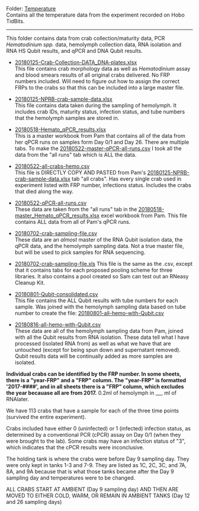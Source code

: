 Folder: [Temperature](https://github.com/RobertsLab/project-crab/tree/master/data/Temperature)    
Contains all the temperature data from the experiment recorded on Hobo TidBits. 

---

This folder contains data from crab collection/maturity data, PCR *Hematodinium spp.* data, hemolymph collection data, RNA isolation and RNA HS Qubit results, and qPCR and DNA Qubit results.

- [20180125-Crab-Collection-DATA_DNA-plates.xlsx](https://github.com/RobertsLab/project-crab/blob/master/data/20180125-Crab-Collection-DATA_DNA-plates.xlsx)     
This file contains crab morphology data as well as _Hematodinium_ assay and blood smears results of all original crabs delivered. No FRP numbers included. Will need to figure out how to assign the correct FRPs to the crabs so that this can be included into a large master file. 

- [20180125-NPRB-crab-sample-data.xlsx](https://github.com/RobertsLab/project-crab/blob/master/data/20180125-NPRB-crab-sample-data.xlsx)   
This file contains data taken during the sampling of hemolymph. It includes crab IDs, maturity status, infection status, and tube numbers that the hemolymph samples are stored in.

- [20180518-Hemato_qPCR_results.xlsx](https://github.com/RobertsLab/project-crab/blob/master/data/20180518-Hemato_qPCR_results.xlsx)     
This is a master workbook from Pam that contains all of the data from her qPCR runs on samples form Day 0/1 and Day 26. There are multiple tabs. To make the [20180522-master-qPCR-all-runs.csv](https://raw.githubusercontent.com/RobertsLab/project-crab/master/data/20180522-master-qPCR-all-runs.csv) I took all the data from the "all runs" tab which is ALL the data. 

- [20180522-all-crabs-hemo.csv](https://raw.githubusercontent.com/RobertsLab/project-crab/master/data/20180522-master-all-crabs-hemo.csv)     
This file is DIRECTLY COPY AND PASTED from Pam's [20180125-NPRB-crab-sample-data.xlsx](https://github.com/RobertsLab/project-crab/blob/master/data/20180125-NPRB-crab-sample-data.xlsx) tab "all crabs". Has every single crab used in experiment listed with FRP number, infections status. Includes the crabs that died along the way.

- [20180522-qPCR-all-runs.csv](https://raw.githubusercontent.com/RobertsLab/project-crab/master/data/20180522-master-qPCR-all-runs.csv)     
These data are taken from the "all runs" tab in the [20180518-master_Hemato_qPCR_results.xlsx](https://github.com/RobertsLab/project-crab/blob/master/data/20180518-master_Hemato_qPCR_results.xlsx) excel workbook from Pam. This file contains ALL data from all of Pam's qPCR runs. 

- [20180702-crab-sampling-file.csv](https://raw.githubusercontent.com/RobertsLab/project-crab/master/data/20180702-crab-sampling-file.csv)   
These data are an _almost_ master of the RNA Qubit isolation data, the qPCR data, and the hemolymph sampling data. Not a true master file, but will be used to pick samples for RNA sequencing. 

- [20180702-crab-sampling-file.xls](https://github.com/RobertsLab/project-crab/blob/master/data/20180702-crab-sampling-file.xls)
This file is the same as the .csv, except that it contains tabs for each proposed pooling scheme for three libraries. It also contains a pool created so Sam can test out an RNeasy Cleanup Kit. 

- [20180801-Qubit-consolidated.csv](https://raw.githubusercontent.com/RobertsLab/project-crab/master/data/20180801-Qubit-consolidated.csv)   
This file contains the ALL Qubit results with tube numbers for each sample. Was joined with the hemolymph sampling data based on tube number to create the file: [20180801-all-hemo-with-Qubit.csv](https://raw.githubusercontent.com/RobertsLab/project-crab/master/data/20180801-all-hemo-with-Qubit.csv)

- [20180816-all-hemo-with-Qubit.csv](https://raw.githubusercontent.com/RobertsLab/project-crab/master/data/20180816-all-hemo-with-Qubit.csv)    
These data are all of the hemolymph sampling data from Pam, joined with all the Qubit results from RNA isolation. These data tell what I have processed (isolated RNA from) as well as what we have that are untouched (except for being spun down and supernatant removed). Qubit results data will be continually added as more samples are isolated. 

**Individual crabs can be identified by the FRP number. In some sheets, there is a "year-FRP" and a "FRP" column. The "year-FRP" is formatted '2017-####', and in all sheets there is a "FRP" column, which excludes the year becauase all are from 2017.**
0.2ml of hemolymph in ___ ml of RNAlater. 

We have 113 crabs that have a sample for each of the three time points (survived the entire experiment).

Crabs included have either 0 (uninfected) or 1 (infected) infection status, as determined by a conventional PCR (cPCR) assay on Day 0/1 (when they were brought to the lab). Some crabs may have an infection status of "3", which indicates that the cPCR results were inconclusive. 

The holding tank is where the crabs were before Day 9 sampling day. They were only kept in tanks 1-3 and 7-9. They are listed as 1C, 2C, 3C, and 7A, 8A, and 9A because that is what those tanks became after the Day 9 sampling day and temperatures were to be changed. 

ALL CRABS START AT AMBIENT (Day 9 sampling day) AND THEN ARE MOVED TO EITHER COLD, WARM, OR REMAIN IN AMBIENT TANKS (Day 12 and 26 sampling days)
